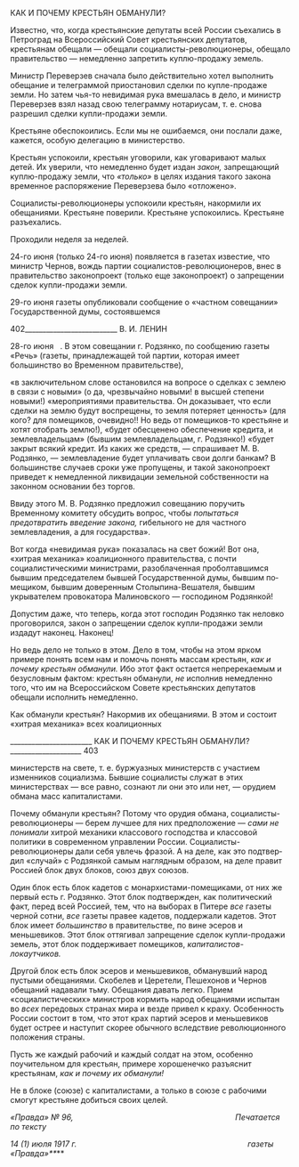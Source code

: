 КАК И ПОЧЕМУ КРЕСТЬЯН ОБМАНУЛИ?

Известно, что, когда крестьянские депутаты всей России съехались в Петроград на Всероссийский Совет крестьянских депутатов, крестьянам обещали — обещали социа­листы-революционеры, обещало правительство — немедленно запретить куплю-продажу земель.

Министр Переверзев сначала было действительно хотел выполнить обещание и те­леграммой приостановил сделки по купле-продаже земли. Но затем чья-то невидимая рука вмешалась в дело, и министр Переверзев взял назад свою телеграмму нотариусам, т. е. снова разрешил сделки купли-продажи земли.

Крестьяне обеспокоились. Если мы не ошибаемся, они послали даже, кажется, осо­бую делегацию в министерство.

Крестьян успокоили, крестьян уговорили, как уговаривают малых детей. Их увери­ли, что немедленно будет издан _закон,_ запрещающий куплю-продажу земли, что _«только»_ в целях издания такого закона временное распоряжение Переверзева было «отложено».

Социалисты-революционеры успокоили крестьян, накормили их обещаниями. Кре­стьяне поверили. Крестьяне успокоились. Крестьяне разъехались.

Проходили неделя за неделей.

24-го июня (только 24-го июня) появляется в газетах известие, что министр Чернов, вождь партии социалистов-революционеров, внес в правительство законопроект (толь­ко еще законопроект) о запрещении сделок купли-продажи земли.

29-го июня газеты опубликовали сообщение о «частном совещании» Государствен­ной думы, состоявшемся

  

402__________________________ В. И. ЛЕНИН

28-го июня   . В этом совещании г. Родзянко, по сообщению газеты «Речь» (газеты, принадлежащей той партии, которая имеет большинство во Временном правительстве),

«в заключительном слове остановился на вопросе о сделках с землею в связи с новыми» (о да, чрез­вычайно новыми! в высшей степени новыми!) «мероприятиями правительства. Он доказывает, что если сделки на землю будут воспрещены, то земля потеряет ценность» (для кого? для помещиков, очевидно!! Но ведь от помещиков-то крестьяне и хотят отобрать землю!), «будет обесценено обеспечение кредита, и землевладельцам» (бывшим землевладельцам, г. Родзянко!) «будет закрыт всякий кредит. Из каких же средств, — спрашивает М. В. Родзянко, — землевладение будет уплачивать свои долги банкам? В боль­шинстве случаев сроки уже пропущены, и такой законопроект приведет к немедленной ликвидации зе­мельной собственности на законном основании без торгов.

Ввиду этого М. В. Родзянко предложил совещанию поручить Временному комитету обсудить вопрос, чтобы _попытаться предотвратить введение закона,_ гибельного не для частного землевладения, а для государства».

Вот когда «невидимая рука» показалась на свет божий! Вот она, «хитрая механика» коалиционного правительства, с почти социалистическими министрами, разоблаченная проболтавшимся бывшим председателем бывшей Государственной думы, бывшим по­мещиком, бывшим доверенным Столыпина-Вешателя, бывшим укрывателем провока­тора Малиновского — господином Родзянкой!

Допустим даже, что теперь, когда этот господин Родзянко так неловко проговорился, закон о запрещении сделок купли-продажи земли издадут наконец. Наконец!

Но ведь дело не только в этом. Дело в том, чтобы на этом ярком примере понять всем нам и помочь понять массам крестьян, _как и почему крестьян обманули._ Ибо этот факт остается непререкаемым и безусловным фактом: крестьян обманули, _не_ исполнив немедленно того, что им на Всероссийском Совете крестьянских депутатов обещали исполнить немедленно.

Как обманули крестьян? Накормив их обещаниями. В этом и состоит «хитрая меха­ника» всех коалиционных

  

_______________________ КАК И ПОЧЕМУ КРЕСТЬЯН ОБМАНУЛИ?____________________ 403

министерств на свете, т. е. буржуазных министерств с участием изменников социализ­ма. Бывшие социалисты служат в этих министерствах — все равно, сознают ли они это или нет, — орудием обмана масс капиталистами.

Почему обманули крестьян? Потому что орудия обмана, социалисты-революционеры — берем лучшее для них предположение — _сами не понимали_ хитрой механики классового господства и классовой политики в современном управлении Рос­сии. Социалисты-революционеры дали себя увлечь фразой. А на деле, как это подтвер­дил «случай» с Родзянкой самым наглядным образом, на деле правит Россией блок двух блоков, союз двух союзов.

Один блок есть блок кадетов с монархистами-помещиками, от них же первый есть г. Родзянко. Этот блок подтвержден, как политический факт, перед всей Россией, тем, что на выборах в Питере _все_ газеты черной сотни, _все_ газеты правее кадетов, поддержали кадетов. Этот блок имеет _большинство_ в правительстве, по вине эсеров и меньшевиков. Этот блок оттягивал запрещение сделок купли-продажи земель, этот блок поддержива­ет помещиков, _капиталистов-локаутчиков._

Другой блок есть блок эсеров и меньшевиков, обманувший народ пустыми обеща­ниями. Скобелев и Церетели, Пешехонов и Чернов обещаний надавали тьму. Обещания давать легко. Прием «социалистических» министров кормить народ обещаниями испы­тан во _всех_ передовых странах мира и везде привел к краху. Особенность России состо­ит в том, что этот крах партий эсеров и меньшевиков будет острее и наступит скорее обычного вследствие революционного положения страны.

Пусть же каждый рабочий и каждый солдат на этом, особенно поучительном для крестьян, примере хорошенечко разъяснит крестьянам, _как и почему их обманули!_

Не в блоке (союзе) с капиталистами, а только в союзе с рабочими смогут крестьяне добиться своих целей.

_«Правда» № 96,                                                                          Печатается по тексту_

_14 (1) июля 1917 г.                                                                              газеты «Правда»**_**